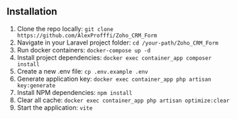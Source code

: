 ## Installation

1. Clone the repo locally: `git clone https://github.com/AlexProfffi/Zoho_CRM_Form`
2. Navigate in your Laravel project folder: `cd /your-path/Zoho_CRM_Form`
3. Run docker containers: `docker-compose up -d`
4. Install project dependencies: `docker exec container_app composer install`
5. Create a new .env file: `cp .env.example .env`
6. Generate application key: `docker exec container_app php artisan key:generate`
7. Install NPM dependencies: `npm install`
8. Clear all cache: `docker exec container_app php artisan optimize:clear`
9. Start the application: `vite`
